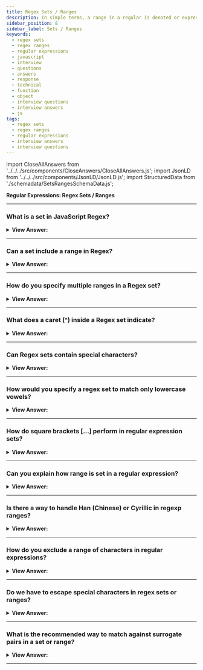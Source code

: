 ```yaml
---
title: Regex Sets / Ranges
description: In simple terms, a range in a regular is denoted or expression inside of square brackets. For instance, [a-z] denotes a range of lowercase letters.
sidebar_position: 8
sidebar_label: Sets / Ranges
keywords:
  - regex sets
  - regex ranges
  - regular expressions
  - javascript
  - interview
  - questions
  - answers
  - response
  - technical
  - function
  - object
  - interview questions
  - interview answers
  - js
tags:
  - regex sets
  - regex ranges
  - regular expressions
  - interview answers
  - interview questions
---
```


import CloseAllAnswers from '../../../src/components/CloseAnswers/CloseAllAnswers.js';
import JsonLD from '../../../src/components/JsonLD/JsonLD.js';
import StructuredData from './schemadata/SetsRangesSchemaData.js';

<JsonLD data={StructuredData} />

<head>
  <title>Regex Sets / Ranges | Regular Expression Interview Questions</title>
</head>

**Regular Expressions: Regex Sets / Ranges**

<CloseAllAnswers />

---

### What is a set in JavaScript Regex?

<details>
  <summary><strong>View Answer:</strong></summary>
  <div>
  <div><strong>Interview Response:</strong> A set is a group of characters inside square brackets [], indicating that any of those characters can match.
  </div><br />
  </div>
</details>

---

### Can a set include a range in Regex?

<details>
  <summary><strong>View Answer:</strong></summary>
  <div>
  <div><strong>Interview Response:</strong> Yes, a range can be indicated using hyphen. E.g., [a-z] matches any lowercase letter.
  </div><br />
  </div>
</details>

---

### How do you specify multiple ranges in a Regex set?

<details>
  <summary><strong>View Answer:</strong></summary>
  <div>
  <div><strong>Interview Response:</strong> Multiple ranges can be included within one set, e.g., [A-Za-z0-9] matches any alphanumeric character.
  </div><br />
  </div>
</details>

---

### What does a caret (^) inside a Regex set indicate?

<details>
  <summary><strong>View Answer:</strong></summary>
  <div>
  <div><strong>Interview Response:</strong> A caret in a set negates the set, matching anything not included in the set.
  </div><br />
  </div>
</details>

---

### Can Regex sets contain special characters?

<details>
  <summary><strong>View Answer:</strong></summary>
  <div>
  <div><strong>Interview Response:</strong> Yes, It is crucial to keep in mind that when special characters are used in sets, they lose their intended function. This means that the special character will no longer function as it typically would, potentially causing errors or misunderstandings in the output. Therefore, it is important to be aware of the impact of special characters when utilizing them in sets.
  </div><br />
  </div>
</details>

---

### How would you specify a regex set to match only lowercase vowels?

<details>
  <summary><strong>View Answer:</strong></summary>
  <div>
  <div><strong>Interview Response:</strong> To specify a regex set to match only lowercase vowels, you can use the following pattern'[aeiou]' which will match any lowercase vowel.
  </div><br />
  </div>
</details>

---

### How do square brackets […] perform in regular expression sets?

<details>
  <summary><strong>View Answer:</strong></summary>
  <div>
  <div><strong>Interview Response:</strong> In regular expressions, square brackets [...] define a character set, matching any single character enclosed. For example, [abc] matches 'a', 'b', or 'c'. Ranges can be specified like [a-z] or [0-9].
    </div><br />
  <div><strong>Technical Response:</strong> Several characters or character classes inside square brackets […] mean to “search for any character among given”. For example, [eao] means any of the 3 characters: 'a', 'e', or 'o'. That is called a set in regex terminology. We use sets in a regular expressions along with recurring characters. We should note that although there are multiple characters in the set, they correspond to exactly one character in the match.
    </div><br />
  <div><strong className="codeExample">Code Example:</strong><br /><br />

  <div></div>

```js
// find [t or m], and then "op"
alert('Mop top'.match(/[tm]op/gi)); // "Mop", "top"

// Return null or no matches
// find "V", then [o or i], then "la"
alert('Voila'.match(/V[oi]la/)); // null, no matches
```

  </div>
  </div>
</details>

---

### Can you explain how range is set in a regular expression?

<details>
  <summary><strong>View Answer:</strong></summary>
  <div>
  <div><strong>Interview Response:</strong> In regular expressions, a range is set using square brackets and a hyphen. For example, [a-z] matches any lowercase letter, [A-Z] matches any uppercase letter, and [0-9] matches any digit.
    </div><br />
  <div><strong>Technical Response:</strong> In simple terms, a range in a regular expression is denoted or expressed inside of square brackets. A range may be from [a-z] or [1-100]. These settings can be set based on your needs. We can also use character classes inside […]. For example, if we would like to look for a wordy character \w or a hyphen -, then the set is [\w-]. Combining multiple classes is also possible, e.g. [\s\d] means “a space character or a digit”.
    </div><br />
  <div><strong className="codeExample">Code Example:</strong><br /><br />

  <div></div>

```js
alert('Exception 0xAF'.match(/x[0-9A-F][0-9A-F]/g)); // xAF
```

  </div>
  </div>
</details>

---

### Is there a way to handle Han (Chinese) or Cyrillic in regexp ranges?

<details>
  <summary><strong>View Answer:</strong></summary>
  <div>
  <div><strong>Technical Response:</strong> Yes, Unicode range can be used in JavaScript regex. Unicode property escapes `\p&#123;...&#125;` can also be used to match characters that have certain general categories, scripts, or other properties.
    </div><br />
  <div><strong className="codeExample">Unicode Range Code Example:</strong><br /><br />

  <div></div>

Here's a code example of using Unicode ranges in JavaScript regex:

```javascript
let hanRegex = /[\u4E00-\u9FFF]+/u;
console.log(hanRegex.test('汉字')); // true

let cyrillicRegex = /[\u0400-\u04FF]+/u;
console.log(cyrillicRegex.test('русский')); // true
```

In this example, the `test()` function will return `true` if the string contains at least one Han or Cyrillic character.

**Unicode Property Escapes Example:**

In JavaScript, Unicode property escapes `\p{...}` can also be used to match characters that have certain general categories, scripts, or other properties. Here is how you might match Han (Chinese) or Cyrillic characters using properties:

```javascript
let hanRegex = /\p{Script=Han}+/u;
console.log(hanRegex.test('汉字')); // true

let cyrillicRegex = /\p{Script=Cyrillic}+/u;
console.log(cyrillicRegex.test('русский')); // true
```

In these examples, `\p{Script=Han}` matches any character in the Han (Chinese) script, and `\p{Script=Cyrillic}` matches any character in the Cyrillic script. Note that the `u` flag is necessary to enable this feature.

  </div>
  </div>
</details>

---

### How do you exclude a range of characters in regular expressions?

<details>
  <summary><strong>View Answer:</strong></summary>
  <div>
  <div><strong>Interview Response:</strong> If we want to exclude a range of characters in a regular expression. We can place the caret ^ character at the start and match any character except the ones we are trying to match.
    </div><br />
  <div><strong className="codeExample">Code Example:</strong><br /><br />

  <div></div>

```js
alert('alice15@gmail.com'.match(/[^\d\sA-Z]/gi)); // returns @ and .
```

  </div>
  </div>
</details>

---

### Do we have to escape special characters in regex sets or ranges?

<details>
  <summary><strong>View Answer:</strong></summary>
  <div>
  <div><strong>Interview Response:</strong> In regex sets or ranges, you only need to escape the hyphen (-), caret (^), and the closing bracket ( ] ). For instance, to include a literal hyphen, place it as the first/last character in the set, or escape it with a backslash (-).
    </div><br />
  <div><strong className="codeExample">Code Example:</strong><br /><br />

  <div></div>

```js
// No need to escape
let regexp = /[-().^+]/g;

alert('1 + 2 - 3'.match(regexp)); // Matches +, -

// Escaped everything
let regexp = /[\-\(\)\.\^\+]/g;

alert('1 + 2 - 3'.match(regexp)); // also works: +, -
```

  </div>
  </div>
</details>

---

### What is the recommended way to match against surrogate pairs in a set or range?

<details>
  <summary><strong>View Answer:</strong></summary>
  <div>
  <div><strong>Interview Response:</strong> The recommended way to match surrogate pairs in a set or range is using Unicode property escapes with the /u flag. For instance, to match any emoji: /\p&#123;Emoji&#125;/u. Traditional set or range doesn't handle surrogate pairs well.
    </div><br />
  <div><strong className="codeExample">Code Example:</strong><br /><br />

  <div></div>

Certainly! Here's a code example demonstrating how to use Unicode property escapes to match surrogate pairs, specifically for emojis, in JavaScript regex:

```javascript
let emojiRegex = /\p{Emoji}/u;
console.log(emojiRegex.test('❤️')); // true

let nonEmojiRegex = /[^\p{Emoji}]/u;
console.log(nonEmojiRegex.test('Hello!')); // true
```

In this example, the `test()` function is used to check if a string contains any emojis using the `\p{Emoji}` property escape. The `/u` flag is necessary to enable full Unicode matching.

  </div>
  </div>
</details>

---
